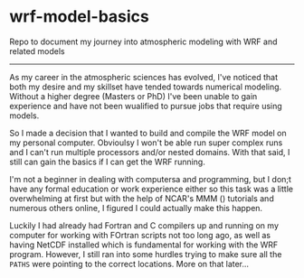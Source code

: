 # wrf-model-basics
Repo to document my journey into atmospheric modeling with WRF and related models

---

As my career in the atmospheric sciences has evolved, I've noticed that both my desire and my skillset have tended towards numerical modeling. Without a higher degree (Masters or PhD) I've been unable to gain experience and have not been wualified to pursue jobs that require using models. 

So I made a decision that I wanted to build and compile the WRF model on my personal computer. Obvioulsy I won't be able run super complex runs and I can't run multiple processors and/or nested domains. With that said, I still can gain the basics if I can get the WRF running.

I'm not a beginner in dealing with computersa and programming, but I don;t have any formal education or work experience either so this task was a little overwhelming at first but with the help of NCAR's MMM () tutorials and numerous others online, I figured I could actually make this happen.

Luckily I had already had Fortran and C compilers up and running on my computer for working with FOrtran scripts not too long ago, as well as having NetCDF installed which is fundamental for working with the WRF program. However, I still ran into some hurdles trying to make sure all the ```PATHS``` were pointing to the correct locations. More on that later...


